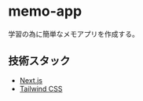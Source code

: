 # memo-app

学習の為に簡単なメモアプリを作成する。

## 技術スタック

- [Next.js](https://nextjs.org/)
- [Tailwind CSS](https://tailwindcss.com/)
